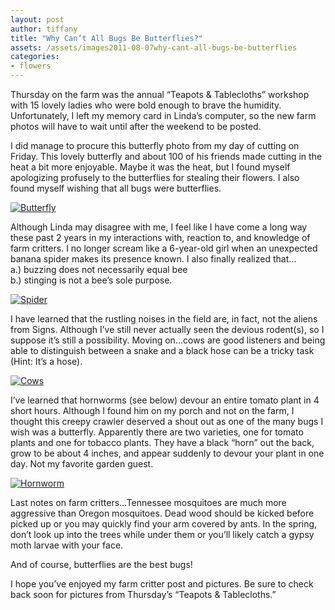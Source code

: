 ```yaml
---
layout: post
author: tiffany
title: "Why Can’t All Bugs Be Butterflies?"
assets: /assets/images2011-08-07why-cant-all-bugs-be-butterflies
categories: 
- flowers
---
```


Thursday on the farm was the annual “Teapots & Tablecloths” workshop with 15 lovely ladies who were bold enough to brave the humidity. Unfortunately, I left my memory card in Linda’s computer, so the new farm photos will have to wait until after the weekend to be posted.

I did manage to procure this butterfly photo from my day of cutting on Friday. This lovely butterfly and about 100 of his friends made cutting in the heat a bit more enjoyable. Maybe it was the heat, but I found myself apologizing profusely to the butterflies for stealing their flowers. I also found myself wishing that all bugs were butterflies.

[![](jekyll_uploads/2011/08/DSC_0129-575x412.jpg "Butterfly")](http://www.sweetpeonies.com/2011/08/why-cant-all-bugs-be-butterflies/dsc_0129/)

Although Linda may disagree with me, I feel like I have come a long way these past 2 years in my interactions with, reaction to, and knowledge of farm critters. I no longer scream like a 6-year-old girl when an unexpected banana spider makes its presence known. I also finally realized that…  
a.) buzzing does not necessarily equal bee  
b.) stinging is not a bee’s sole purpose.

[![](jekyll_uploads/2011/08/other-149-575x381.jpg "Spider")](http://www.sweetpeonies.com/2011/08/why-cant-all-bugs-be-butterflies/other-149-3/)

I have learned that the rustling noises in the field are, in fact, not the aliens from Signs. Although I’ve still never actually seen the devious rodent(s), so I suppose it’s still a possibility. Moving on…cows are good listeners and being able to distinguish between a snake and a black hose can be a tricky task (Hint: It’s a hose).

[![](jekyll_uploads/2011/08/other-160-575x308.jpg "Cows")](http://www.sweetpeonies.com/2011/08/why-cant-all-bugs-be-butterflies/other-160-3/)

I’ve learned that hornworms (see below) devour an entire tomato plant in 4 short hours. Although I found him on my porch and not on the farm, I thought this creepy crawler deserved a shout out as one of the many bugs I wish was a butterfly. Apparently there are two varieties, one for tomato plants and one for tobacco plants. They have a black “horn” out the back, grow to be about 4 inches, and appear suddenly to devour your plant in one day. Not my favorite garden guest.

[![](jekyll_uploads/2011/08/sandwich-pillows-small-flowers-028-575x381.jpg "Hornworm")](http://www.sweetpeonies.com/2011/08/why-cant-all-bugs-be-butterflies/sandwich-pillows-small-flowers-028/)

Last notes on farm critters…Tennessee mosquitoes are much more aggressive than Oregon mosquitoes. Dead wood should be kicked before picked up or you may quickly find your arm covered by ants. In the spring, don’t look up into the trees while under them or you’ll likely catch a gypsy moth larvae with your face.

And of course, butterflies are the best bugs!

I hope you’ve enjoyed my farm critter post and pictures. Be sure to check back soon for pictures from Thursday’s “Teapots & Tablecloths.”